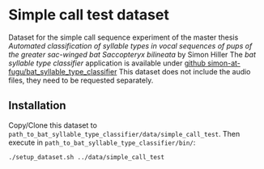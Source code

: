 # Simple call test dataset
Dataset for the simple call sequence experiment of the master thesis *Automated classification of syllable types in vocal sequences of pups of the greater sac-winged bat Saccopteryx bilineata* by Simon Hiller
The *bat syllable type classifier* application is available under [github simon-at-fugu/bat_syllable_type_classifier](https://github.com/simon-at-fugu/bat_syllable_type_classifier)
This dataset does not include the audio files, they need to be requested separately.

## Installation
Copy/Clone this dataset to `path_to_bat_syllable_type_classifier/data/simple_call_test`.
Then execute in `path_to_bat_syllable_type_classifier/bin/`:
```sh
./setup_dataset.sh ../data/simple_call_test
```


